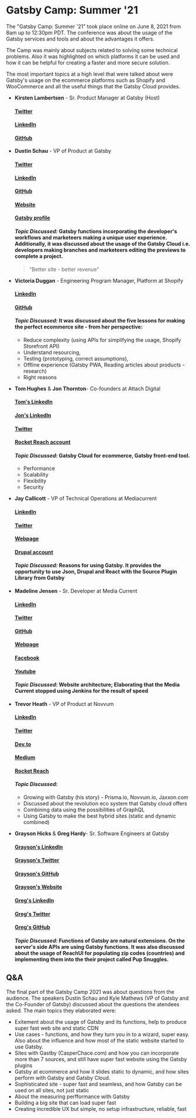# Gatsby Camp: Summer '21

The "Gatsby Camp: Summer '21" took place online on June 8, 2021 from 8am up to 12:30pm PDT. The conference was about the usage of the Gatsby services and tools and about the advantages it offers.

The Camp was mainly about subjects related to solving some technical problems. Also it was highlighted on which platforms it can be used and how it can be helpful for creating a faster and more secure solution.

The most important topics at a high level that were talked about were Gatsby's usage on the ecommerce platforms such as Shopify and WooCommerce and all the useful things that the Gatsby Cloud provides.

* **Kirsten Lambertsen** - Sr. Product Manager at Gatsby (Host)
    #### [Twitter](https://twitter.com/mspseudolus)
    #### [LinkedIn](https://www.linkedin.com/in/kirstenlambertsen)
    #### [GitHub](https://github.com/MsPseudolus)

* **Dustin Schau** - VP of Product at Gatsby
    #### [Twitter](https://twitter.com/schaudustin?lang=en)
    #### [LinkedIn](https://www.linkedin.com/in/dschau)
    #### [GitHub](https://github.com/DSchau)
    #### [Website](https://dustinschau.com/)
    #### [Gatsby profile](https://www.gatsbyjs.com/contributors/dustin-schau)
    #### *Topic Discussed:* Gatsby functions incorporating the developer's workflows and marketeers making a unique user experience. Additionally, it was discussed about the usage of the Gatsby Cloud i.e. developers making branches and marketeers editing the previews to complete a project.
    > "Better site - better revenue"

* **Victoria Duggan** - Engineering Program Manager, Platform at Shopify
    #### [LinkedIn](https://ca.linkedin.com/in/vix-duggan)
    #### [GitHub](https://github.com/vixdug)
   #### *Topic Discussed:* It was discussed about the five lessons for making the perfect ecommerce site - from her perspective: 
   - Reduce complexity (using APIs for simplifying the usage, Shopify Storefront API) 
   - Understand resourcing, 
   - Testing (prototyping, correct assumptions), 
   - Offline experience (Gatsby PWA, Reading articles about products - research)
   - Right reasons

* **Tom Hughes** & **Jon Thornton**- Co-founders at Attach Digital
    #### [Tom's LinkedIn](https://uk.linkedin.com/in/thomasmhughes)
    #### [Jon's LinkedIn](https://uk.linkedin.com/in/jon-thornton-0b0715a6)
    #### [Twitter](https://twitter.com/tomhughes_wd)
    #### [Rocket Reach account](https://rocketreach.co/thomas-hughes-email_13745235)
   #### *Topic Discussed:* Gatsby Cloud for ecommerce, Gatsby front-end tool.
   - Performance
   - Scalability
   - Flexibility
   - Security
   

* **Jay Callicott** - VP of Technical Operations at Mediacurrent
    #### [LinkedIn](https://www.linkedin.com/in/jay-callicott-8535ba1)
    #### [Twitter](https://twitter.com/drupalninja?lang=en)
    #### [Webpage](https://www.mediacurrent.com/who-we-are/team/jay-callicott/)
    #### [Drupal account](https://www.drupal.org/u/drupalninja99)
   #### *Topic Discussed:* Reasons for using Gatsby. It provides the opportunity to use Json, Drupal and React with the Source Plugin Library from Gatsby

* **Madeline Jensen** - Sr. Developer at Media Current
    #### [LinkedIn](https://www.linkedin.com/company/mediacurrent)
    #### [Twitter](https://twitter.com/mediacurrent?lang=en)
    #### [GitHub](https://github.com/mcmadeline)
    #### [Webpage](https://www.mediacurrent.com/)
    #### [Facebook](https://www.facebook.com/mediacurrent/)
    #### [Youtube](https://www.youtube.com/c/MediacurrentDrupal/videos)
   #### *Topic Discussed:* Website architecture; Elaborating that the Media Current stopped using Jenkins for the result of speed

* **Trevor Heath** - VP of Product at Novvum
    #### [LinkedIn](https://www.linkedin.com/in/trevor-heath-86b2a170)
    #### [Twitter](https://twitter.com/thetrevorheath?lang=en)
    #### [Dev.to](https://dev.to/trevheath)
    #### [Medium](https://medium.com/@trevor_86199)
    #### [Rocket Reach](https://rocketreach.co/trevor-heath-email_9508800)
   #### *Topic Discussed:* 
   - Growing with Gatsby (his story) - Prisma.io, Novvum.io, Jaxxon.com
   - Discussed about the revolution eco system that Gatsby cloud offers
   - Combining data using the possibilities of GraphQL
   - Using Gatsby to make the best hybrid sites (static and dynamic combined)

* **Grayson Hicks** & **Greg Hardy**- Sr. Software Engineers at Gatsby
    #### [Grayson's LinkedIn](https://www.linkedin.com/in/graysonhicks)
    #### [Grayson's Twitter](https://twitter.com/graysonhicks?lang=en)
    #### [Grayson's GitHub](https://github.com/graysonhicks)
    #### [Grayson's Website](https://graysonhicks.com/)
    #### [Greg's LinkedIn](https://www.linkedin.com/in/gdhardy)
    #### [Greg's Twitter](https://twitter.com/gdhardy1?lang=en)
    #### [Greg's GitHub](https://github.com/gregohardy)
   #### *Topic Discussed:* Functions of Gatsby are natural extensions. On the server's side APIs are using Gatsby functions. It was also discussed about the usage of ReachUI for populating zip codes (countries) and implementing them into the their project called Pup Snuggles.

 ## Q&A
 The final part of the Gatsby Camp 2021 was about questions from the audience. The speakers Dustin Schau and Kyle Mathews (VP of Gatsby and the Co-Founder of Gatsby) discussed about the questions the atendees asked. The main topics they elaborated were:

 * Exitement about the usage of Gatsby and its functions, help to produce super fast web site and static CDN
* Use cases - functions, and how they turn you in to a wizard, super easy. Also about the influence and how most of the static website started to use Gatsby.
* Sites with Gastby (CasperChace.com) and how you can incorporate more than 7 sources, and still have super fast website using the Gatsby plugins
* Gatsby at ecommerce and how it slides static to dynamic, and how sites perform with Gatsby and Gatsby Cloud.
* Sophisticated site - super fast and seamless, and how Gatsby can be used on all sites, not just static
* About the measuring perfformance with Gatsby
* Building a big site that can load super fast
* Creating incredible UX but simple, no setup infrastructure, reliable, fast

   













